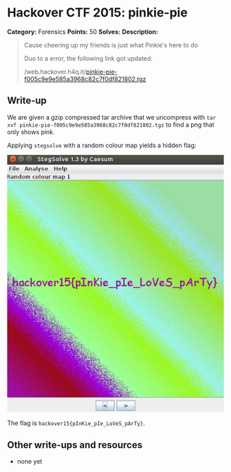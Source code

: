 # Hackover CTF 2015: pinkie-pie

**Category:** Forensics
**Points:** 50
**Solves:** 
**Description:**

> Cause cheering up my friends is just what Pinkie's here to do
> 
> Duo to a error, the following link got updated: 
> 
> /web.hackover.h4q.it/[pinkie-pie-f005c9e9e585a3968c82c7f0df821802.tgz](./pinkie-pie-f005c9e9e585a3968c82c7f0df821802.tgz)


## Write-up

We are given a gzip compressed tar archive that we uncompress with `tar xvf pinkie-pie-f005c9e9e585a3968c82c7f0df821802.tgz` to find a png that only shows pink.

Applying `stegsolve` with a random colour map yields a hidden flag:

![](./stegsolve-random.png)

The flag is `hackover15{pInKie_pIe_LoVeS_pArTy}`.

## Other write-ups and resources

* none yet

